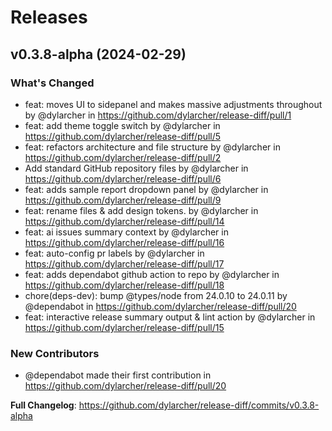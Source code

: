 # Releases

## v0.3.8-alpha (2024-02-29)

### What's Changed
* feat: moves UI to sidepanel and makes massive adjustments throughout by @dylarcher in https://github.com/dylarcher/release-diff/pull/1
* feat: add theme toggle switch by @dylarcher in https://github.com/dylarcher/release-diff/pull/5
* feat<WIP>: refactors architecture and file structure by @dylarcher in https://github.com/dylarcher/release-diff/pull/2
* Add standard GitHub repository files by @dylarcher in https://github.com/dylarcher/release-diff/pull/6
* feat: adds sample report dropdown panel by @dylarcher in https://github.com/dylarcher/release-diff/pull/9
* feat: rename files & add design tokens. by @dylarcher in https://github.com/dylarcher/release-diff/pull/14
* feat: ai issues summary context by @dylarcher in https://github.com/dylarcher/release-diff/pull/16
* feat: auto-config pr labels by @dylarcher in https://github.com/dylarcher/release-diff/pull/17
* feat: adds dependabot github action to repo by @dylarcher in https://github.com/dylarcher/release-diff/pull/18
* chore(deps-dev): bump @types/node from 24.0.10 to 24.0.11 by @dependabot in https://github.com/dylarcher/release-diff/pull/20
* feat: interactive release summary output & lint action by @dylarcher in https://github.com/dylarcher/release-diff/pull/15

### New Contributors
* @dependabot made their first contribution in https://github.com/dylarcher/release-diff/pull/20

**Full Changelog**: https://github.com/dylarcher/release-diff/commits/v0.3.8-alpha
